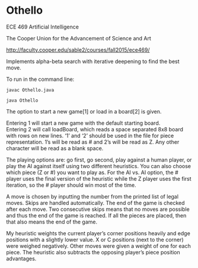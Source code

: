 # Othello

ECE 469 Artificial Intelligence 

The Cooper Union for the Advancement of Science and Art

http://faculty.cooper.edu/sable2/courses/fall2015/ece469/

Implements alpha-beta search with iterative deepening to find the best move. 

To run in the command line: 
```
javac Othello.java

java Othello
```
The option to start a new game[1] or load in a board[2] is given. 

Entering 1 will start a new game with the default starting board.  
Entering 2 will call loadBoard, which reads a space separated 8x8 board with rows on new lines. ‘1’ and ‘2’ should be used in the file for piece representation.  1’s will be read as # and 2’s will be read as Z. Any other character will be read as a blank space.  

The playing options are: go first, go second, play against a human player, or play the AI against itself using two different heuristics.  You can also choose which piece (Z or #) you want to play as.  For the AI vs. AI option, the # player uses the final version of the heuristic while the Z player uses the first iteration, so the # player should win most of the time. 

A move is chosen by inputting the number from the printed list of legal moves.  Skips are handled automatically.  The end of the game is checked after each move.  Two consecutive skips means that no moves are possible and thus the end of the game is reached.  If all the pieces are placed, then that also means the end of the game.

My heuristic weights the current player’s corner positions heavily and edge positions with a slightly lower value.  X or C positions (next to the corner) were weighed negatively.  Other moves were given a weight of one for each piece. The heuristic also subtracts the opposing player’s piece position advantages.     

